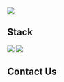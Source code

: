 <img src="https://capsule-render.vercel.app/api?type=Waving&color=auto&height=300&section=header&text=hello&fontSize=90&animation=fadeIn" />

<h2>
  
</h2>

<h2>
  Stack
</h2>
<p>
  <img src="https://img.shields.io/badge/react-20232a.svg?style=for-the-badge&logo=react&logoColor=61DAFB" />
  <img src="https://img.shields.io/badge/Notion-000000?logo=notion&logoColor=white?style=for-the-badge&logo=react&logoColor=61DAFB" />

  
</p>

<h2>
  Contact Us
</h2>

